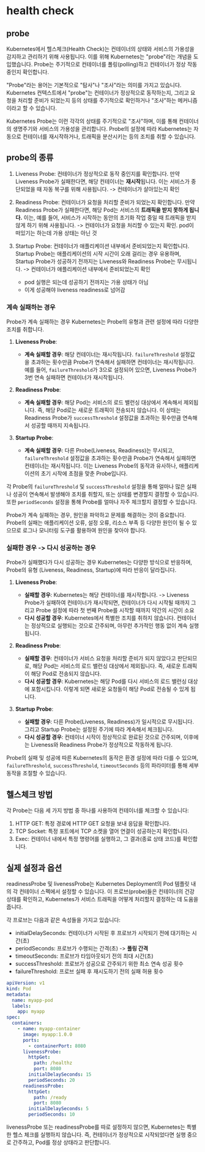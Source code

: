 # health check

## probe

Kubernetes에서 헬스체크(Health Check)는 컨테이너의 상태와 서비스의 가용성을 감지하고 관리하기 위해 사용됩니다. 이를 위해 Kubernetes는 "probe"라는 개념을 도입했습니다. Probe는 주기적으로 컨테이너를 폴링(polling)하고 컨테이너가 정상 작동 중인지 확인합니다.

"Probe"라는 용어는 기본적으로 "탐사"나 "조사"라는 의미를 가지고 있습니다. Kubernetes 컨텍스트에서 "probe"는 컨테이너가 정상적으로 동작하는지, 그리고 요청을 처리할 준비가 되었는지 등의 상태를 주기적으로 확인하거나 "조사"하는 메커니즘이라고 할 수 있습니다.

Kubernetes Probe는 이런 각각의 상태를 주기적으로 "조사"하며, 이를 통해 컨테이너의 생명주기와 서비스의 가용성을 관리합니다. Probe의 설정에 따라 Kubernetes는 자동으로 컨테이너를 재시작하거나, 트래픽을 분산시키는 등의 조치를 취할 수 있습니다.

## probe의 종류

1. Liveness Probe: 컨테이너가 정상적으로 동작 중인지를 확인합니다. 만약 Liveness Probe가 실패한다면, 해당 컨테이너는 **재시작**됩니다. 이는 서비스가 중단되었을 때 자동 복구를 위해 사용됩니다. -> 컨테이너가 살아있는지 확인

2. Readiness Probe: 컨테이너가 요청을 처리할 준비가 되었는지 확인합니다. 만약 Readiness Probe가 실패한다면, 해당 Pod는 서비스의 **트래픽을 받지 못하게 됩니다.** 이는, 예를 들어, 서비스가 시작하는 동안의 초기화 작업 중일 때 트래픽을 받지 않게 하기 위해 사용됩니다. -> 컨테이너가 요청을 처리할 수 있는지 확인. pod이 떠있기는 하는데 가용 상태는 아닌 것

3. Startup Probe: 컨테이너가 애플리케이션 내부에서 준비되었는지 확인합니다. Startup Probe는 애플리케이션의 시작 시간이 오래 걸리는 경우 유용하며, Startup Probe가 성공하기 전까지는 Liveness와 Readiness Probe는 무시됩니다. -> 컨테이너가 애플리케이션 내부에서 준비되었는지 확인
   - pod 실행은 되는데 성공하기 전까지는 가용 상태가 아님
   - 이게 성공해야 liveness readiness로 넘어감

### 계속 실패하는 경우

Probe가 계속 실패하는 경우 Kubernetes는 Probe의 유형과 관련 설정에 따라 다양한 조치를 취합니다.

1. **Liveness Probe**:

   - **계속 실패할 경우**: 해당 컨테이너는 재시작됩니다. `failureThreshold` 설정값을 초과하는 횟수만큼 Probe가 연속해서 실패하면 컨테이너는 재시작됩니다. 예를 들어, `failureThreshold`가 3으로 설정되어 있으면, Liveness Probe가 3번 연속 실패하면 컨테이너가 재시작됩니다.

2. **Readiness Probe**:

   - **계속 실패할 경우**: 해당 Pod는 서비스의 로드 밸런싱 대상에서 계속해서 제외됩니다. 즉, 해당 Pod로는 새로운 트래픽이 전송되지 않습니다. 이 상태는 Readiness Probe가 `successThreshold` 설정값을 초과하는 횟수만큼 연속해서 성공할 때까지 지속됩니다.

3. **Startup Probe**:
   - **계속 실패할 경우**: 다른 Probe(Liveness, Readiness)는 무시되고, `failureThreshold` 설정값을 초과하는 횟수만큼 Probe가 연속해서 실패하면 컨테이너는 재시작됩니다. 이는 Liveness Probe의 동작과 유사하나, 애플리케이션의 초기 시작에 초점을 맞춘 Probe입니다.

각 Probe의 `failureThreshold` 및 `successThreshold` 설정을 통해 얼마나 많은 실패나 성공이 연속해서 발생해야 조치를 취할지, 또는 상태를 변경할지 결정할 수 있습니다. 또한 `periodSeconds` 설정을 통해 Probe를 얼마나 자주 체크할지 결정할 수 있습니다.

Probe가 계속 실패하는 경우, 원인을 파악하고 문제를 해결하는 것이 중요합니다. Probe의 실패는 애플리케이션 오류, 설정 오류, 리소스 부족 등 다양한 원인이 될 수 있으므로 로그나 모니터링 도구를 활용하여 원인을 찾아야 합니다.

### 실패한 경우 -> 다시 성공하는 경우

Probe가 실패했다가 다시 성공하는 경우 Kubernetes는 다양한 방식으로 반응하며, Probe의 유형 (Liveness, Readiness, Startup)에 따라 반응이 달라집니다.

1. **Liveness Probe**:

   - **실패할 경우**: Kubernetes는 해당 컨테이너를 재시작합니다. -> Liveness Probe가 실패하여 컨테이너가 재시작되면, 컨테이너가 다시 시작될 때까지 그리고 Probe 설정에 따라 첫 번째 Probe를 시작할 때까지 약간의 시간이 소요
   - **다시 성공할 경우**: Kubernetes에서 특별한 조치를 취하지 않습니다. 컨테이너는 정상적으로 실행되는 것으로 간주되며, 아무런 추가적인 행동 없이 계속 실행됩니다.

2. **Readiness Probe**:

   - **실패할 경우**: 컨테이너가 서비스 요청을 처리할 준비가 되지 않았다고 판단되므로, 해당 Pod는 서비스의 로드 밸런싱 대상에서 제외됩니다. 즉, 새로운 트래픽이 해당 Pod로 전송되지 않습니다.
   - **다시 성공할 경우**: Kubernetes는 해당 Pod를 다시 서비스의 로드 밸런싱 대상에 포함시킵니다. 이렇게 되면 새로운 요청들이 해당 Pod로 전송될 수 있게 됩니다.

3. **Startup Probe**:
   - **실패할 경우**: 다른 Probe(Liveness, Readiness)가 일시적으로 무시됩니다. 그리고 Startup Probe는 설정된 주기에 따라 계속해서 체크됩니다.
   - **다시 성공할 경우**: 컨테이너 시작이 정상적으로 완료된 것으로 간주되며, 이후에는 Liveness와 Readiness Probe가 정상적으로 작동하게 됩니다.

Probe의 실패 및 성공에 따른 Kubernetes의 동작은 환경 설정에 따라 다를 수 있으며, `failureThreshold`, `successThreshold`, `timeoutSeconds` 등의 파라미터를 통해 세부 동작을 조절할 수 있습니다.

## 헬스체크 방법

각 Probe는 다음 세 가지 방법 중 하나를 사용하여 컨테이너를 체크할 수 있습니다:

1. HTTP GET: 특정 경로에 HTTP GET 요청을 보내 응답을 확인합니다.
2. TCP Socket: 특정 포트에서 TCP 소켓을 열어 연결이 성공하는지 확인합니다.
3. Exec: 컨테이너 내에서 특정 명령어를 실행하고, 그 결과(종료 상태 코드)를 확인합니다.

## 실제 설정과 옵션

readinessProbe 및 livenessProbe는 Kubernetes Deployment의 Pod 템플릿 내의 각 컨테이너 스펙에서 설정할 수 있습니다. 이 프로브(probe)들은 컨테이너의 건강 상태를 확인하고, Kubernetes가 서비스 트래픽을 어떻게 처리할지 결정하는 데 도움을 줍니다.

각 프로브는 다음과 같은 속성들을 가지고 있습니다:

- initialDelaySeconds: 컨테이너가 시작된 후 프로브가 시작되기 전에 대기하는 시간(초)
- periodSeconds: 프로브가 수행되는 간격(초) -> **폴링 간격**
- timeoutSeconds: 프로브가 타임아웃되기 전의 최대 시간(초)
- successThreshold: 프로브가 성공으로 간주되기 위한 최소 연속 성공 횟수
- failureThreshold: 프로브 실패 후 재시도하기 전의 실패 허용 횟수

```yaml
apiVersion: v1
kind: Pod
metadata:
  name: myapp-pod
  labels:
    app: myapp
spec:
  containers:
    - name: myapp-container
      image: myapp:1.0.0
      ports:
        - containerPort: 8080
      livenessProbe:
        httpGet:
          path: /healthz
          port: 8080
        initialDelaySeconds: 15
        periodSeconds: 20
      readinessProbe:
        httpGet:
          path: /ready
          port: 8080
        initialDelaySeconds: 5
        periodSeconds: 10
```

livenessProbe 또는 readinessProbe를 따로 설정하지 않으면, Kubernetes는 특별한 헬스 체크를 실행하지 않습니다. 즉, 컨테이너가 정상적으로 시작되었다면 실행 중으로 간주하고, Pod를 정상 상태라고 판단합니다.
